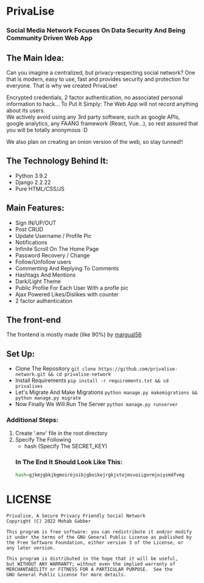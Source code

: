 # PrivaLise 
### Social Media Network Focuses On Data Security And Being Community Driven Web App

## The Main Idea:
Can you imagine a centralized, but privacy-respecting social network? One that is modern, easy to use, fast and provides security and protection for everyone. That is why we created PrivaLise!

Encrypted credentials, 2 factor authentication, no associated personal information to hack... To Put It Simply: The Web App will not record anything about its users. <br/>
We actively avoid using any 3rd party software, such as google APIs, google analytics, any FAANG framework (React, Vue...), so rest assured that you will be totally anonymous :D

We also plan on creating an onion version of the web, so stay tunned!!

## The Technology Behind It:
   * Python 3.9.2
   * Django 2.2.22
   * Pure HTML/CSS/JS

## Main Features:
   * Sign IN/UP/OUT
   * Post CRUD
   * Update Username / Profile Pic
   * Notifications
   * Infinite Scroll On The Home Page
   * Password Recovery / Change
   * Follow/Unfollow users
   * Commenting And Replying To Comments
   * Hashtags And Mentions
   * Dark/Light Theme
   * Public Profile For Each User With a profle pic
   * Ajax Powered Likes/Dislikes with counter
   * 2 factor authentication

## The front-end
The frontend is mostly made (like 90%) by [margual56](https://github.com/margual56)

 ## Set Up: 
  * Clone The Repository `git clone https://github.com/privalise-network.git && cd privalise-network`
  * Install Requirements `pip install -r requirements.txt && cd privalises`
  * Let's Migrate And Make Migrations `python manage.py makemigrations && python manage.py migrate`
  * Now Finally We Will Run The Server `python manage.py runserver`
  
 ### Additional Steps:
  1. Create '.env' file in the root directory
  2. Specify The Following
	  * hash  (Specify The SECRET_KEY)
	 ### In The End It Should Look Like This:
	  ```python
	  hash=gjkmjgbkjbgmoirejoibjgboikejrgkjstojmsvoiigormjoiysmdfvmg
	  ```

# LICENSE
	Privalise, A Secure Privacy Friendly Social Network
	Copyright (C) 2022 Mohab Gabber
	
	This program is free software: you can redistribute it and/or modify
	it under the terms of the GNU General Public License as published by
	the Free Software Foundation, either version 3 of the License, or
	any later version.
	
	This program is distributed in the hope that it will be useful,
	but WITHOUT ANY WARRANTY; without even the implied warranty of
	MERCHANTABILITY or FITNESS FOR A PARTICULAR PURPOSE.  See the
	GNU General Public License for more details.
	










